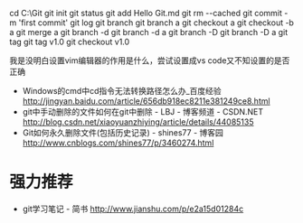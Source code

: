 cd C:\Git
git	init
git status
git	add Hello Git.md
git	rm	--cached
git	commit	-m	'first	commit'
git	log
git	branch
git	branch	a
git	checkout	a
git	checkout	-b	a
git	merge	a
git	branch	-d
git	branch	-d	a
git	branch	-D
git	branch	-D	a
git	tag
git	tag	v1.0
git	checkout	v1.0

我是没明白设置vim编辑器的作用是什么，尝试设置成vs code又不知设置的是否正确

- Windows的cmd中cd指令无法转换路径怎么办_百度经验 http://jingyan.baidu.com/article/656db918ec8211e381249ce8.html
- git中手动删除的文件如何在git中删除 - LBJ - 博客频道 - CSDN.NET http://blog.csdn.net/xiaoyuanzhiying/article/details/44085135
- Git如何永久删除文件(包括历史记录) - shines77 - 博客园 http://www.cnblogs.com/shines77/p/3460274.html
# 强力推荐
- git学习笔记 - 简书 http://www.jianshu.com/p/e2a15d01284c